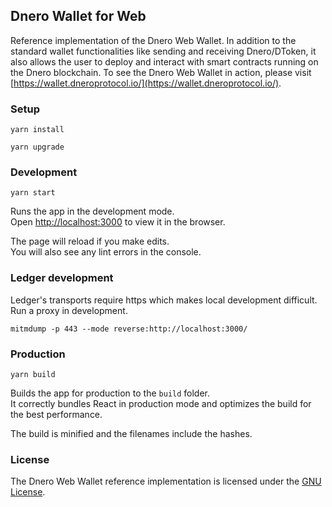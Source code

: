 ## Dnero Wallet for Web

Reference implementation of the Dnero Web Wallet. In addition to the standard wallet functionalities like sending and receiving Dnero/DToken, it also allows the user to deploy and interact with smart contracts running on the Dnero blockchain. To see the Dnero Web Wallet in action, please visit [https://wallet.dneroprotocol.io/](https://wallet.dneroprotocol.io/).

### Setup

```yarn install```

```yarn upgrade```

### Development

```yarn start```

Runs the app in the development mode.<br>
Open [http://localhost:3000](http://localhost:3000) to view it in the browser.

The page will reload if you make edits.<br>
You will also see any lint errors in the console.

### Ledger development

Ledger's transports require https which makes local development difficult. Run a proxy in development.

```
mitmdump -p 443 --mode reverse:http://localhost:3000/
```


### Production

```yarn build```

Builds the app for production to the `build` folder.<br>
It correctly bundles React in production mode and optimizes the build for the best performance.

The build is minified and the filenames include the hashes.<br>

### License

The Dnero Web Wallet reference implementation is licensed under the [GNU License](./LICENSE).
